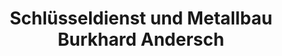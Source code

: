 ---
title: "Schlüsseldienst und Metallbau Burkhard Andersch"
url: /berlin/schluesseldienst-und-metallbau-burkhard-andersch/
shop: Schlüsseldienst
---